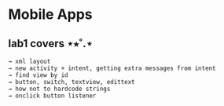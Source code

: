 # Mobile Apps

lab1 covers ⋆⭒˚.⋆
---
    → xml layout
    → new activity + intent, getting extra messages from intent
    → find view by id 
    → button, switch, textview, edittext
    → how not to hardcode strings
    → onclick button listener
